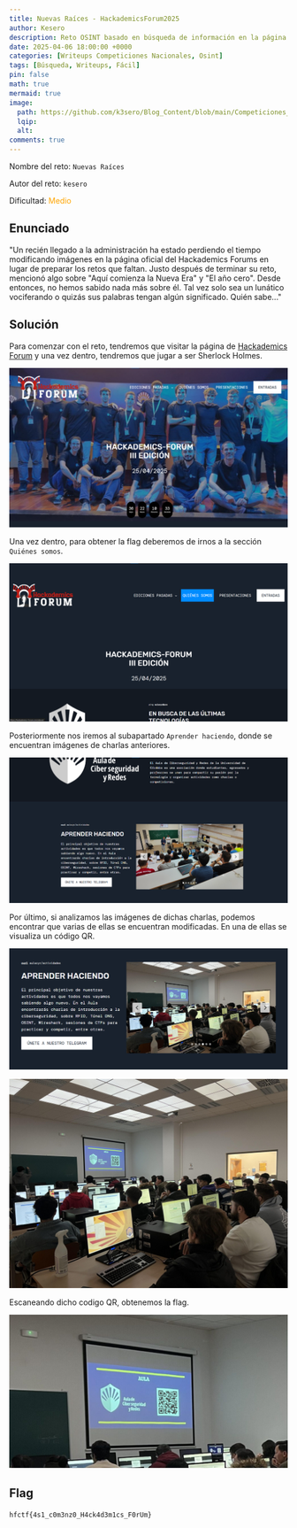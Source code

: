```yaml
---
title: Nuevas Raíces - HackademicsForum2025
author: Kesero
description: Reto OSINT basado en búsqueda de información en la página de HackademicsForum.
date: 2025-04-06 18:00:00 +0000
categories: [Writeups Competiciones Nacionales, Osint]
tags: [Búsqueda, Writeups, Fácil]
pin: false
math: true
mermaid: true
image:
  path: https://github.com/k3sero/Blog_Content/blob/main/Competiciones_Nacionales_Writeups/2025/HackademicsForum2025/Osint/Nuevas_Raices/img/5.png?raw=true
  lqip: 
  alt: 
comments: true
---
```


Nombre del reto: `Nuevas Raíces`

Autor del reto: `kesero`

Dificultad: <font color=orange>Medio</font>

## Enunciado

"Un recién llegado a la administración ha estado perdiendo el tiempo modificando imágenes en la página oficial del Hackademics Forums en lugar de preparar los retos que faltan.
Justo después de terminar su reto, mencionó algo sobre "Aquí comienza la Nueva Era" y "El año cero". Desde entonces, no hemos sabido nada más sobre él.
Tal vez solo sea un lunático vociferando o quizás sus palabras tengan algún significado. Quién sabe..."

## Solución

Para comenzar con el reto, tendremos que visitar la página de [Hackademics Forum](https://hackademics-forum.com/) y una vez dentro, tendremos que jugar a ser Sherlock Holmes.

![1](https://github.com/k3sero/Blog_Content/blob/main/Competiciones_Nacionales_Writeups/2025/HackademicsForum2025/Osint/Nuevas_Raices/img/1.png?raw=true)

Una vez dentro, para obtener la flag deberemos de irnos a la sección `Quiénes somos`.

![2](https://github.com/k3sero/Blog_Content/blob/main/Competiciones_Nacionales_Writeups/2025/HackademicsForum2025/Osint/Nuevas_Raices/img/2.png?raw=true)

Posteriormente nos iremos al subapartado `Aprender haciendo`, donde se encuentran imágenes de charlas anteriores.

![3](https://github.com/k3sero/Blog_Content/blob/main/Competiciones_Nacionales_Writeups/2025/HackademicsForum2025/Osint/Nuevas_Raices/img/3.png?raw=true)

Por último, si analizamos las imágenes de dichas charlas, podemos encontrar que varias de ellas se encuentran modificadas. En una de ellas se visualiza un código QR.


![4](https://github.com/k3sero/Blog_Content/blob/main/Competiciones_Nacionales_Writeups/2025/HackademicsForum2025/Osint/Nuevas_Raices/img/4.png?raw=true)


![5](https://github.com/k3sero/Blog_Content/blob/main/Competiciones_Nacionales_Writeups/2025/HackademicsForum2025/Osint/Nuevas_Raices/img/5_a.jpg?raw=true)

Escaneando dicho codigo QR, obtenemos la flag.

![6](https://github.com/k3sero/Blog_Content/blob/main/Competiciones_Nacionales_Writeups/2025/HackademicsForum2025/Osint/Nuevas_Raices/img/6.png?raw=true)


## Flag

`hfctf{4s1_c0m3nz0_H4ck4d3m1cs_F0rUm}`